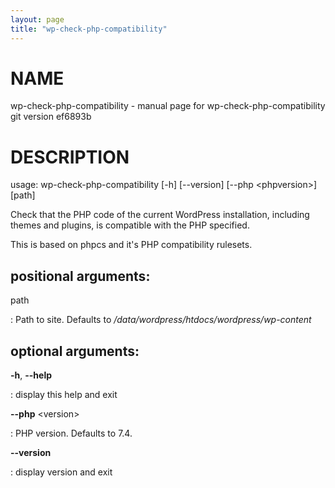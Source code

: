 ```yaml
---
layout: page
title: "wp-check-php-compatibility"
---
```



NAME
====

wp-check-php-compatibility - manual page for wp-check-php-compatibility
git version ef6893b

DESCRIPTION
===========

usage: wp-check-php-compatibility \[-h\] \[\--version\] \[\--php
\<phpversion\>\] \[path\]

Check that the PHP code of the current WordPress installation, including
themes and plugins, is compatible with the PHP specified.

This is based on phpcs and it\'s PHP compatibility rulesets.

positional arguments:
---------------------

path

:   Path to site. Defaults to
    */data/wordpress/htdocs/wordpress/wp-content*

optional arguments:
-------------------

**-h**, **\--help**

:   display this help and exit

**\--php** \<version\>

:   PHP version. Defaults to 7.4.

**\--version**

:   display version and exit
